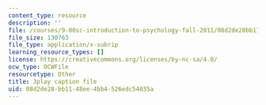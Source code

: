 ```yaml
---
content_type: resource
description: ''
file: /courses/9-00sc-introduction-to-psychology-fall-2011/08d2de28bb1148ee4bb4526edc54035a_qZdm4mpQA_8.srt
file_size: 130763
file_type: application/x-subrip
learning_resource_types: []
license: https://creativecommons.org/licenses/by-nc-sa/4.0/
ocw_type: OCWFile
resourcetype: Other
title: 3play caption file
uid: 08d2de28-bb11-48ee-4bb4-526edc54035a
---
```

